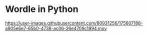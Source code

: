 # Wordle in Python



https://user-images.githubusercontent.com/80931256/175607188-a905e6e7-65b0-4738-ac06-26e4709c1994.mov

